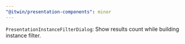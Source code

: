 ```yaml
---
"@itwin/presentation-components": minor
---
```


`PresentationInstanceFilterDialog`: Show results count while building instance filter.
